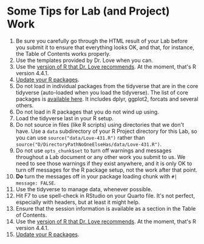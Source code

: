 # Some Tips for Lab (and Project) Work

1. Be sure you carefully go through the HTML result of your Lab before you submit it to ensure that everything looks OK, and that, for instance, the Table of Contents works properly.
2. Use the templates provided by Dr. Love when you can.
3. Use the [version of R that Dr. Love recommends](https://thomaselove.github.io/431-2024/software.html). At the moment, that's R version 4.4.1.
4. [Update your R packages](https://thomaselove.github.io/431-2024/software.html#updating-your-r-packages).
5. Do not load in individual packages from the tidyverse that are in the core tidyverse (auto-loaded when you load the tidyverse). The list of core packages is [available here](https://www.tidyverse.org/packages/#core-tidyverse). It includes dplyr, ggplot2, forcats and several others.
6. Do not load in R packages that you do not wind up using.
7. Load the tidyverse last in your R setup.
8. Do not source in files (like R scripts) using directories that we don't have. Use a `data` subdirectory of your R Project directory for this Lab, so you can use `source("data/Love-431.R")` rather than `source("D/DirectoryPathNoOneElseHas/data/Love-431.R")`.
9. Do not use `opts_chunk$set` to turn off warnings and messages throughout a Lab document or any other work you submit to us. We need to see those warnings if they exist anywhere, and it is only OK to turn off messages for the R package setup, not the work after that point.
10. **Do** turn the messages off in your package loading chunk with `#| message: FALSE`.
11. Use the tidyverse to manage data, whenever possible.
12. Hit F7 to use spell-check in RStudio on your Quarto file. It's not perfect, especially with headers, but at least it might help.
13. Ensure that the session information is available as a section in the Table of Contents.
14. Use the [version of R that Dr. Love recommends](https://thomaselove.github.io/431-2024/software.html). At the moment, that's R version 4.4.1.
15. [Update your R packages](https://thomaselove.github.io/431-2024/software.html#updating-your-r-packages).
